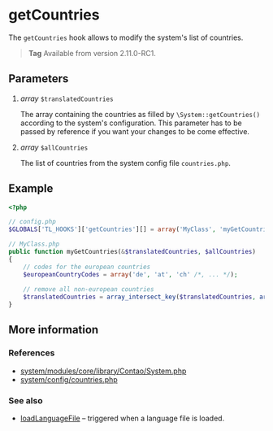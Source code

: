 # getCountries

The `getCountries` hook allows to modify the system's list of countries.

> **Tag** Available from version 2.11.0-RC1.


## Parameters

1. *array* `$translatedCountries`

    The array containing the countries as filled by `\System::getCountries()` according to the 
    system's configuration. This parameter has to be passed by reference if you want your changes
     to be come effective.

2. *array* `$allCountries`

    The list of countries from the system config file `countries.php`.


## Example

```php
<?php

// config.php
$GLOBALS['TL_HOOKS']['getCountries'][] = array('MyClass', 'myGetCountries');

// MyClass.php
public function myGetCountries(&$translatedCountries, $allCountries)
{
    // codes for the european countries
    $europeanCountryCodes = array('de', 'at', 'ch' /*, ... */);
   
    // remove all non-european countries
    $translatedCountries = array_intersect_key($translatedCountries, array_flip($europeanCountryCodes));
}
```


## More information


### References

- [system/modules/core/library/Contao/System.php](https://github.com/contao/core/blob/3.5.0/system/modules/core/library/Contao/System.php#L403-L409)
- [system/config/countries.php](https://github.com/contao/core/blob/3.5.0/system/config/countries.php)


### See also

- [loadLanguageFile](loadLanguageFile.md) – triggered when a language file is loaded.
